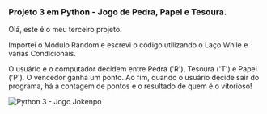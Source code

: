 ### Projeto 3 em Python - Jogo de Pedra, Papel e Tesoura.

Olá, este é o meu terceiro projeto. 

Importei o Módulo Random e escrevi o código utilizando o Laço While e várias Condicionais.

O usuário e o computador decidem entre Pedra ('R'), Tesoura ('T') e Papel ('P'). O vencedor ganha um ponto. Ao fim, quando o usuário decide sair do programa, há a contagem de pontos e o resultado de quem é o vitorioso!

![Python 3 - Jogo Jokenpo](https://github.com/user-attachments/assets/b4b47653-c166-47fc-8e47-db563fc287c1)
